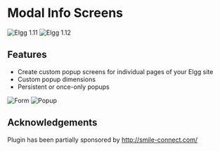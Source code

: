 Modal Info Screens
==================
![Elgg 1.11](https://img.shields.io/badge/Elgg-1.11.x-orange.svg?style=flat-square)
![Elgg 1.12](https://img.shields.io/badge/Elgg-1.12.x-orange.svg?style=flat-square)


## Features

* Create custom popup screens for individual pages of your Elgg site
* Custom popup dimensions
* Persistent or once-only popups

![Form](https://raw.github.com/hypeJunction/Elgg-modal_info/master/screenshots/modal_info.png "Form")
![Popup](https://raw.github.com/hypeJunction/Elgg-modal_info/master/screenshots/popup.png "Popup")


## Acknowledgements

Plugin has been partially sponsored by http://smile-connect.com/